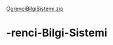 [OgrenciBilgiSistemi.zip](https://github.com/isademr/-Ogrenci-Bilgi-Sistemi/files/6436183/OgrenciBilgiSistemi.zip)
# -renci-Bilgi-Sistemi
